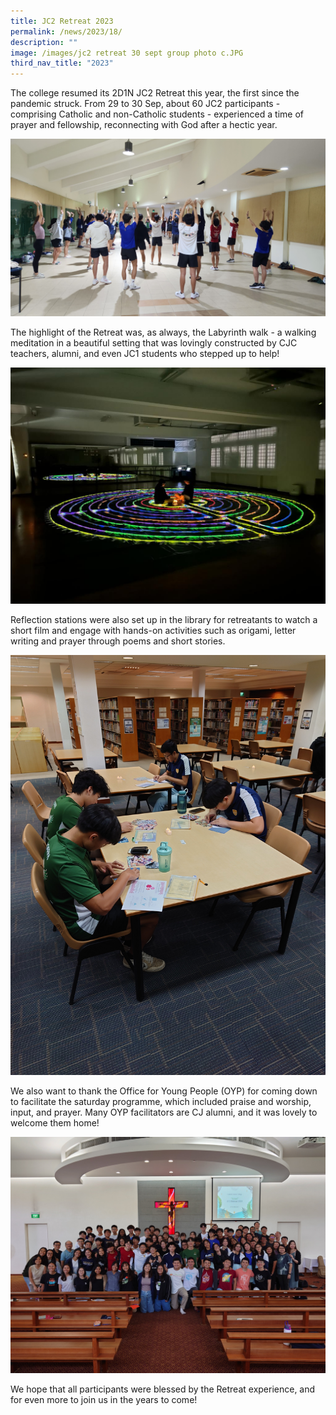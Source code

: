 ```yaml
---
title: JC2 Retreat 2023
permalink: /news/2023/18/
description: ""
image: /images/jc2 retreat 30 sept group photo c.JPG
third_nav_title: "2023"
---
```

The college resumed its 2D1N JC2 Retreat this year, the first since the pandemic struck. From 29 to 30 Sep, about 60 JC2 participants - comprising Catholic and non-Catholic students - experienced a time of prayer and fellowship, reconnecting with God after a hectic year. 

![](/images/morning%20exercise%202.jpg)

The highlight of the Retreat was, as always, the Labyrinth walk - a walking meditation in a beautiful setting that was lovingly constructed by CJC teachers, alumni, and even JC1 students who stepped up to help! 

![](/images/labyrinth%20dance%20studio%208.jpg)

Reflection stations were also set up in the library for retreatants to watch a short film and engage with hands-on activities such as origami, letter writing and prayer through poems and short stories.  

![](/images/origami%20d.JPG)
  
We also want to thank the Office for Young People (OYP) for coming down to facilitate the saturday programme, which included praise and worship, input, and prayer. Many OYP facilitators are CJ alumni, and it was lovely to welcome them home!

![](/images/jc2%20retreat%2030%20sept%20group%20photo%20c.JPG)
  
We hope that all participants were blessed by the Retreat experience, and for even more to join us in the years to come!
